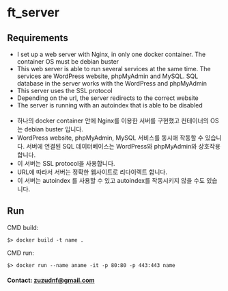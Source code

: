 # ft_server

## Requirements
- I set up a web server with Nginx, in only one docker container. The
container OS must be debian buster
- This web server is able to run several services at the same time. The services
are WordPress website, phpMyAdmin and MySQL. SQL database in the server works with the WordPress and phpMyAdmin
- This server uses the SSL protocol
- Depending on the url, the server redirects to the correct website
- The server is running with an autoindex that is able to be disabled
<br><br>
- 하나의 docker container 안에 Nginx를 이용한 서버를 구현했고 컨테이너의 OS는 debian buster 입니다.
- WordPress website, phpMyAdmin, MySQL 서비스를 동시애 작동할 수 있습니다. 서버에 연결된 SQL 데이터베이스는 WordPress와 phpMyAdmin와 상호작용합니다.
- 이 서버는 SSL protocol을 사용합니다.
- URL에 따라서 서버는 정확한 웹사이트로 리다이렉트 합니다.
- 이 서버는 autoindex 를 사용할 수 있고 autoindex를 작동시키지 않을 수도 있습니다.

## Run
CMD build:
```
$> docker build -t name .
```
CMD run:
```
$> docker run --name aname -it -p 80:80 -p 443:443 name
```

#### Contact: zuzudnf@gmail.com